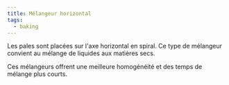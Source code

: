 ```yaml
---
title: Mélangeur horizontal
tags:
  - baking
---
```

L﻿es pales sont placées sur l'axe horizontal en spiral.  Ce type de mélangeur convient au mélange de liquides aux matières secs.

C﻿es mélangeurs offrent une meilleure homogénéité et des temps de mélange plus courts.
